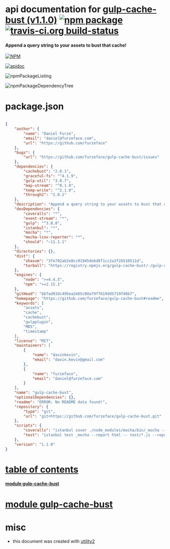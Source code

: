 # api documentation for  [gulp-cache-bust (v1.1.0)](https://github.com/furzeface/gulp-cache-bust#readme)  [![npm package](https://img.shields.io/npm/v/npmdoc-gulp-cache-bust.svg?style=flat-square)](https://www.npmjs.org/package/npmdoc-gulp-cache-bust) [![travis-ci.org build-status](https://api.travis-ci.org/npmdoc/node-npmdoc-gulp-cache-bust.svg)](https://travis-ci.org/npmdoc/node-npmdoc-gulp-cache-bust)
#### Append a query string to your assets to bust that cache!

[![NPM](https://nodei.co/npm/gulp-cache-bust.png?downloads=true)](https://www.npmjs.com/package/gulp-cache-bust)

[![apidoc](https://npmdoc.github.io/node-npmdoc-gulp-cache-bust/build/screenCapture.buildNpmdoc.browser._2Fhome_2Ftravis_2Fbuild_2Fnpmdoc_2Fnode-npmdoc-gulp-cache-bust_2Ftmp_2Fbuild_2Fapidoc.html.png)](https://npmdoc.github.io/node-npmdoc-gulp-cache-bust/build/apidoc.html)

![npmPackageListing](https://npmdoc.github.io/node-npmdoc-gulp-cache-bust/build/screenCapture.npmPackageListing.svg)

![npmPackageDependencyTree](https://npmdoc.github.io/node-npmdoc-gulp-cache-bust/build/screenCapture.npmPackageDependencyTree.svg)



# package.json

```json

{
    "author": {
        "name": "Daniel Furze",
        "email": "daniel@furzeface.com",
        "url": "https://github.com/furzeface"
    },
    "bugs": {
        "url": "https://github.com/furzeface/gulp-cache-bust/issues"
    },
    "dependencies": {
        "cachebust": "2.0.1",
        "graceful-fs": "^4.1.9",
        "gulp-util": "3.0.7",
        "map-stream": "^0.1.0",
        "temp-write": "^2.1.0",
        "through2": "2.0.1"
    },
    "description": "Append a query string to your assets to bust that cache!",
    "devDependencies": {
        "coveralls": "*",
        "event-stream": "*",
        "gulp": "^3.8.8",
        "istanbul": "*",
        "mocha": "*",
        "mocha-lcov-reporter": "*",
        "should": "~11.1.1"
    },
    "directories": {},
    "dist": {
        "shasum": "3fe702ab2e0cc01945debd8f1cc2a2f2b510511d",
        "tarball": "https://registry.npmjs.org/gulp-cache-bust/-/gulp-cache-bust-1.1.0.tgz"
    },
    "engines": {
        "node": ">=4.4.5",
        "npm": ">=2.15.1"
    },
    "gitHead": "bb7ad93dc495ea2e85c80a79f7619dd5719f46b7",
    "homepage": "https://github.com/furzeface/gulp-cache-bust#readme",
    "keywords": [
        "assets",
        "cache",
        "cachebust",
        "gulpplugin",
        "MD5",
        "timestamp"
    ],
    "license": "MIT",
    "maintainers": [
        {
            "name": "davinkevin",
            "email": "davin.kevin@gmail.com"
        },
        {
            "name": "furzeface",
            "email": "daniel@furzeface.com"
        }
    ],
    "name": "gulp-cache-bust",
    "optionalDependencies": {},
    "readme": "ERROR: No README data found!",
    "repository": {
        "type": "git",
        "url": "git+https://github.com/furzeface/gulp-cache-bust.git"
    },
    "scripts": {
        "coveralls": "istanbul cover ./node_modules/mocha/bin/_mocha --report lcovonly -- -R spec && cat ./coverage/lcov.info | ./node_modules/coveralls/bin/coveralls.js && rm -rf ./coverage",
        "test": "istanbul test _mocha --report html -- test/*.js --reporter spec"
    },
    "version": "1.1.0"
}
```



# <a name="apidoc.tableOfContents"></a>[table of contents](#apidoc.tableOfContents)

#### [module gulp-cache-bust](#apidoc.module.gulp-cache-bust)



# <a name="apidoc.module.gulp-cache-bust"></a>[module gulp-cache-bust](#apidoc.module.gulp-cache-bust)



# misc
- this document was created with [utility2](https://github.com/kaizhu256/node-utility2)
